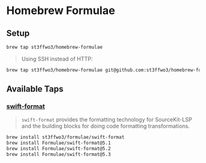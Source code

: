 # Homebrew Formulae

## Setup

```bash
brew tap st3ffwo3/homebrew-formulae
```

> Using SSH instead of HTTP:
```bash
brew tap st3ffwo3/homebrew-formulae git@github.com:st3ffwo3/homebrew-formulae.git
```

## Available Taps

### [swift-format](https://github.com/apple/swift-format)
> `swift-format` provides the formatting technology for SourceKit-LSP and the building blocks for doing code formatting transformations.

```bash
brew install st3ffwo3/formulae/swift-format
brew install Formulae/swift-format@5.1
brew install Formulae/swift-format@5.2
brew install Formulae/swift-format@5.3
```
